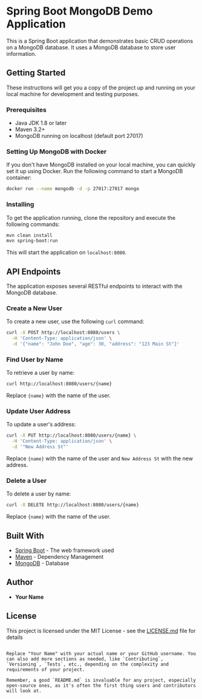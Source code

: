 


# Spring Boot MongoDB Demo Application

This is a Spring Boot application that demonstrates basic CRUD operations on a MongoDB database. It uses a MongoDB database to store user information.

## Getting Started

These instructions will get you a copy of the project up and running on your local machine for development and testing purposes.

### Prerequisites

- Java JDK 1.8 or later
- Maven 3.2+
- MongoDB running on localhost (default port 27017)

### Setting Up MongoDB with Docker

If you don't have MongoDB installed on your local machine, you can quickly set it up using Docker. Run the following command to start a MongoDB container:

```bash
docker run --name mongodb -d -p 27017:27017 mongo
```

### Installing

To get the application running, clone the repository and execute the following commands:

```bash
mvn clean install
mvn spring-boot:run
```

This will start the application on `localhost:8080`.

## API Endpoints

The application exposes several RESTful endpoints to interact with the MongoDB database.

### Create a New User

To create a new user, use the following `curl` command:

```bash
curl -X POST http://localhost:8080/users \
  -H 'Content-Type: application/json' \
  -d '{"name": "John Doe", "age": 30, "address": "123 Main St"}'
```

### Find User by Name

To retrieve a user by name:

```bash
curl http://localhost:8080/users/{name}
```

Replace `{name}` with the name of the user.

### Update User Address

To update a user's address:

```bash
curl -X PUT http://localhost:8080/users/{name} \
  -H 'Content-Type: application/json' \
  -d '"New Address St"'
```

Replace `{name}` with the name of the user and `New Address St` with the new address.

### Delete a User

To delete a user by name:

```bash
curl -X DELETE http://localhost:8080/users/{name}
```

Replace `{name}` with the name of the user.

## Built With

- [Spring Boot](https://spring.io/projects/spring-boot) - The web framework used
- [Maven](https://maven.apache.org/) - Dependency Management
- [MongoDB](https://www.mongodb.com/) - Database

## Author

* **Your Name**

## License

This project is licensed under the MIT License - see the [LICENSE.md](LICENSE.md) file for details
```

Replace "Your Name" with your actual name or your GitHub username. You can also add more sections as needed, like `Contributing`, `Versioning`, `Tests`, etc., depending on the complexity and requirements of your project.

Remember, a good `README.md` is invaluable for any project, especially open-source ones, as it's often the first thing users and contributors will look at.